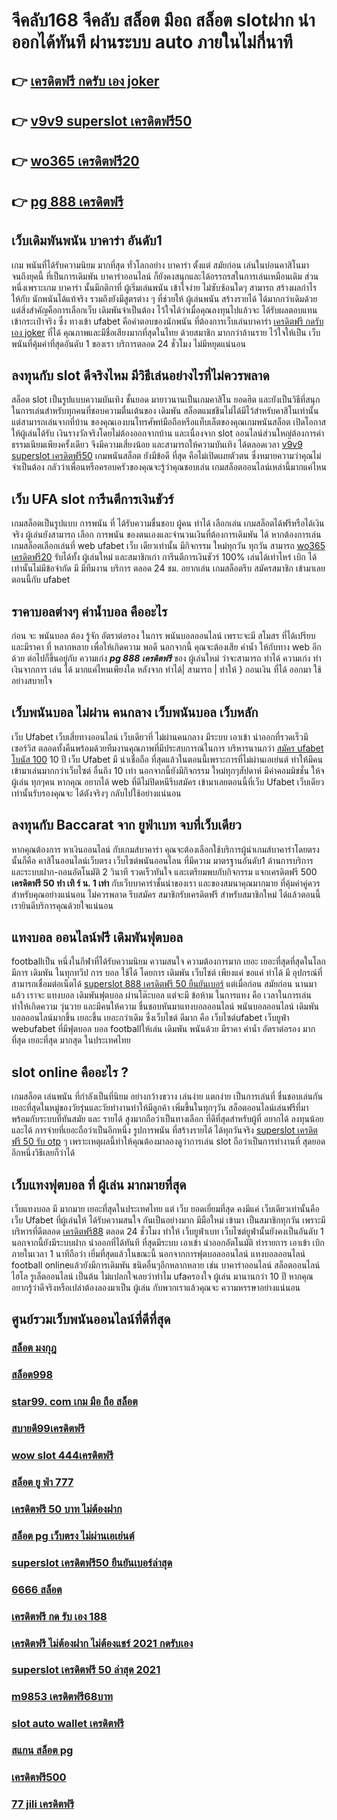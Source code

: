 # จีคลับ168 จีคลับ สล็อต มือถ  สล็อต slotฝาก   นำออกได้ทันที ผ่านระบบ auto ภายในไม่กี่นาที 

## 👉 [เครดิตฟรี กดรับ เอง joker](https://member.mabet.net/?action=login)
## 👉 [v9v9 superslot เครดิตฟรี50](https://mabet.net/credit-free-new/)
## 👉 [wo365 เครดิตฟรี20](https://mabet.net/credit-free-100/)
## 👉 [pg 888 เครดิตฟรี](https://member.mabet.net/?action=login)

##  เว็บเดิมพันพนัน บาคาร่า อันดับ1

เกม พนันที่ได้รับความนิยม มากที่สุด ทั่วโลกอย่าง  บาคาร่า ตั้งแต่ สมัยก่อน เล่นในบ่อนคาสิโนมาจนถึงยุคนี้ ที่เป็นการเดิมพัน บาคาร่าออนไลน์ ก็ยังคงสนุกและได้อรรถรสในการเล่นเหมือนเดิม ส่วนหนึ่งเพราะเกม บาคาร่า นั้นมีกติกาที่ ผู้เริ่มเล่นพนัน  เข้าใจง่าย  ไม่ซับซ้อนใดๆ สามารถ สร้างผลกำไร ให้กับ นักพนันได้แท้จริง รวมถึงยังมีสูตรต่าง ๆ ที่ช่วยให้ ผู้เล่นพนัน  สร้างรายได้ ได้มากกว่าเดิมด้วย แต่สิ่งสำคัญคือการเลือกเว็บ เดิมพันจำเป็นต้อง ไว้ใจได้ว่าเมื่อคุณลงทุนไปแล้วจะ ได้รับผลตอบแทนเข้ากระเป๋าจริง ซึ่ง  ทางเข้า ufabet  คือคำตอบของนักพนัน ที่ต้องการเว็บเล่นบาคาร่า [เครดิตฟรี กดรับ เอง joker](https://mabet.net/credit-free-new/) ที่ได้ คุณภาพและมีชื่อเสียงมากที่สุดในไทย ด้วยสมาชิก มากกว่าล้านราย ไว้ใจให้เป็น  เว็บพนันที่คุ้มค่าที่สุดอันดับ 1 ของเรา บริการตลอด 24 ชั่วโมง ไม่มีหยุดแน่นอน

## ลงทุนกับ slot ดีจริงไหม มีวิธีเล่นอย่างไรที่ไม่ควรพลาด

 สล็อต slot เป็นรูปแบบความบันเทิง ชั้นยอด  มายาวนานเป็นเกมคาสิโน ยอดฮิต และยังเป็นวิธีที่สนุกในการเล่นสำหรับทุกคนที่ชอบความตื่นเต้นของ เดิมพัน สล็อตแมชชีนไม่ได้มีไว้สำหรับคาสิโนเท่านั้น แต่สามารถเล่นจากที่บ้าน ของคุณเองบนโทรศัพท์มือถือหรือแท็บเล็ตของคุณเกมพนันสล็อต เปิดโอกาสให้ผู้เล่นได้รับ เงินรางวัลจริงโดยไม่ต้องออกจากบ้าน และเนื่องจาก slot ออนไลน์ส่วนใหญ่ต้องการค่าธรรมเนียมเพียงครั้งเดียว จึงมีความเสี่ยงน้อย และสามารถให้ความบันเทิง  ได้ตลอดเวลา [v9v9 superslot เครดิตฟรี50](https://mabet.net/credit-free-100/) เกมพนันสล็อต  ยังมีข้อดี ที่สุด คือไม่เปิดเผยตัวตน ซึ่งหมายความว่าคุณไม่จำเป็นต้อง กลัวว่าเพื่อนหรือครอบครัวของคุณจะรู้ว่าคุณชอบเล่น เกมสล็อตออนไลน์เหล่านี้มากแค่ไหน


## เว็บ UFA  slot  การีนตีการเงินชัวร์

 เกมสล็อตเป็นรูปแบบ การพนัน ที่ ได้รับความชื่นชอบ ผู้คน ทำได้ เลือกเล่น เกมสล็อตได้ฟรีหรือได้เงินจริง ผู้เล่นยังสามารถ เลือก การพนัน ของตนเองและจำนวนเงินที่ต้องการเดิมพัน ได้ หากต้องการเล่น เกมสล็อตเลือกเล่นที่ web   ufabet   เว็บ เดียวเท่านั้น มีกิจกรรม  ใหม่ทุกวัน ทุกวัน สามารถ [wo365 เครดิตฟรี20](https://member.mabet.net/?action=login) รับได้ทั้ง ผู้เล่นใหม่ และสมาชิกเก่า การีนตีการเงินชัวร์ 100% เล่นได้เท่าไหร่ เบิก ได้เท่านั้นไม่มีข้อจำกัด มี มีทีมงาน บริการ ตลอด 24 ชม.   อยากเล่น เกมสล็อตรีบ สมัครสมาชิก เข้ามาเลยตอนนี้กับ  ufabet 


## ราคาบอลต่างๆ ค่าน้ำบอล คืออะไร

ก่อน จะ พนันบอล ต้อง  รู้จัก   อัตราต่อรอง ในการ พนันบอลออนไลน์  เพราะจะมี สโมสร ที่ได้เปรียบ และมีราคา ที่ หลากหลาย เพื่อให้เกิดความ พอดี นอกจากนี้  คุณจะต้องเสีย ค่าน้ำ  ให้กับทาง  web  อีกด้วย ต่อไปก็ขึ้นอยู่กับ ความเก่ง  ***pg 888 เครดิตฟรี*** ของ ผู้เล่นใหม่  ว่าจะสามารถ ทำได้ ความเก่ง ทำเงินจากการ เล่น ได้ มากแค่ไหนเพียงใด หลังจาก  ทำได้| สามารถ | ทำให้ } ถอนเงิน  ที่ได้  ออกมา  ใช้อย่างสบายใจ

## เว็บพนันบอล  ไม่ผ่าน คนกลาง  เว็บพนันบอล เว็บหลัก 

เว็บ Ufabet  เว็บเสี่ยทางออนไลน์ เว็บเดียวที่ ไม่ผ่านคนกลาง  มีระบบ  เอาเข้า  นำออกที่รวดเร็วมี เซอร์วิส  ตลอดทั้งคืนพร้อมด้วยทีมงานคุณภาพที่มีประสบการณ์ในการ บริหารนานกว่า [สมัคร ufabet โบนัส 100](https://mabet.net/)  10 ปี เว็บ Ufabet มี  น่าเชื่อถือ ที่สุดแล้วในตอนนี้เพราะการที่ไม่ผ่านเอเย่นต์ ทำให้มีคนเข้ามาเล่นมากกว่าเว็บไซต์ อื่นถึง 10 เท่า นอกจากนี้ยังมีกิจกรรม ใหม่ทุกๆสัปดาห์ มีค่าคอมมิชชั่น ให้จ ผู้เล่น ทุกๆคน หากคุณ อยากได้   web ที่ดีไม่ปิดหนีรีบสมัคร เข้ามาเลยตอนนี้ที่เว็บ Ufabet  เว็บเดียวเท่านั้นรับรองคุณจะ ได้ตังจริงๆ กลับไปใช้อย่างแน่นอน 

## ลงทุนกับ Baccarat  จาก ยูฟ่าเบท จบที่เว็บเดียว

หากคุณต้องการ  หาเงินออนไลน์ กับเกมส์บาคาร่า คุณจะต้องเลือกใช้บริการผู้นำเกมส์บาคาร่าโดยตรง นั้นก็คือ คาสิโนออนไลน์เว็บตรง เว็บไซต์พนันออนไลน ที่มีความ มาตรฐานอันดับ1  ด้านการบริการ และระบบฝาก-ถอนอัตโนมัติ  2 วินาที   รวดเร็วทันใจ และเตรียมพบกับกิจกรรม แจกเครดิตฟรี 500 **เครดิตฟรี 50 ทำ เทิ ร์ น. 1 เท่า**  กับเว็บบาคาร่าชั้นนำของเรา และของสมนาคุณมากมาย ที่คุ้มค่าคู่ควรสำหรับคุณอย่างแน่นอน ไม่ควรพลาด รีบสมัคร สมาชิกรับเครดิตฟรี สำหรับสมาชิกใหม่ ได้แล้วตอนนี้ เรายินดีบริการคุณด้วยใจแน่นอน


## แทงบอล ออนไลน์ฟรี เดิมพันฟุตบอล

 footballเป็น หนึ่งในกีฬาที่ได้รับความนิยม ความสนใจ ความต้องการมาก เยอะ เยอะที่สุดที่สุดในโลก มีการ เดิมพัน ในทุกทวีป การ บอล  ใช้ได้ โดยการ  เดิมพัน  เว็บไชต์  เพียงแค่ ขอแค่ ทำได้ มี อุปกรณ์ที่สามารถเชื่อมต่อเน็ตได้ [superslot 888 เครดิตฟรี 50 ยืนยันเบอร์](https://mabet.net/credit-free-50/) แต่เมื่อก่อน สมัยก่อน นานมาแล้ว เราจะ แทงบอล เดิมพันฟุตบอล  ผ่านโต๊ะบอล แต่จะมี ข้อห้าม ในการแทง  คือ  เวลาในการเล่น ทำให้เกิดความ วุ่นวาย และมีคนให้ความ ชื่นชอบหันมาแทงบอลออนไลน์ พนันบอลออนไลน์ เดิมพันบอลออนไลน์มากขึ้น เยอะขึ้น เยอะกว่าเดิม ซึ่งเว็บไชต์   ดีมาก คือ เว็บไซต์ufabet เว็บยูฟ่า webufabet ที่มีฟุตบอล บอล footballให้เล่น เดิมพัน พนันด้วย มีราคา ค่าน้ำ อัตราต่อรอง มากที่สุด เยอะที่สุด มากสุด ในประเทศไทย

##  slot online  คืออะไร ?

 เกมสล็อต  เล่นพนัน ที่กำลังเป็นที่นิยม อย่างกว้างขวาง  เล่นง่าย แตกง่าย  เป็นการเล่นที่ ชื่นชอบเล่นกัน เยอะที่สุดในหมู่ของวัยรุ่นและวัยทำงานทำให้มีลูกค้า เพิ่มขึ้นในทุกๆวัน  สล็อตออนไลน์เล่นฟรีที่มาพร้อมกับระบบที่ทันสมัย และ รายได้ สูงมากถือว่าเป็นทางเลือก ที่ดีที่สุดสำหรับผู้ที่ อยากได้ ลงทุนน้อยและได้ การจ่ายที่เยอะถือว่าเป็นอีกหนึ่ง รูปการพนัน ที่สร้างรายได้ ได้ทุกวันจริง [superslot เครดิตฟรี 50 รับ otp](https://mabet.net/register/) ๆ เพราะเหตุผลนี้ทำให้คุณต้องมาลองดูว่าการเล่น slot ถือว่าเป็นการทำงานที่ สุดยอดอีกหนึ่งวิธีเลยก็ว่าได้


##  เว็บแทงฟุตบอล ที่ ผู้เล่น  มากมายที่สุด 

เว็บแทงบอล มี มากมาย  เยอะที่สุดในประเทศไทย แต่ เว็บ ยอดเยี่ยมที่สุด คงมีแค่ เว็บเดียวเท่านั้นคือเว็บ Ufabet ที่ผู้เล่นให้ ได้รับความสนใจ กันเป็นอย่างมาก มีมือใหม่ เข้ามา เป็นสมาชิกทุกวัน เพราะมี บริหารที่ดีตลอด [เครดิตฟรี88](https://mabet.net/20-free-100/) ตลอด 24 ชั่วโมง  ทำให้ เว็บยูฟ่าเบท เว็บไซต์ยูฟ่านั้นยังคงเป็นอันดับ 1  นอกจากนี้ยังมีระบบฝาก   นำออกที่ได้ทันที ที่สุดมีระบบ เอาเข้า  นำออกอัตโนมัติ ทำรายการ เอาเข้า  เบิก ภายในเวลา 1 นาทีถือว่า เยี่มที่สุดแล้วในขณะนี้ นอกจากการฟุตบอลออนไลน์ แทงบอลออนไลน์ football onlineแล้วยังมีการเดิมพัน ชนิดอื่นๆอีกหลากหลาย   เช่น  บาคาร่าออนไลน์    สล็อตออนไลน์   ไฮโล รูเล็ตออนไลน์   เป็นต้น ไม่แปลกใจเลยว่าทำไม ufaครองใจ ผู้เล่น มานานกว่า 10 ปี หากคุณอยากรู้ว่าดีจริงหรือเปล่าต้องลองมาเป็น ผู้เล่น กับพวกเราแล้วคุณจะ ความหรรษาอย่างแน่นอน


## ศูนย์รวมเว็บพนันออนไลน์ที่ดีที่สุด

### [สล็อต มงกุฎ](https://atom.io/themes/สล็อตเว็บแม่%20MABET.net%20สล็อต%20xo%20เครดิตฟรี%20008%20สล็อต%20สล็อตแตกหนัก%2020รับ100)
### [สล็อต998](https://atom.io/themes/สล็อตเว็บแม่%20MABET.net%20เว็บ%20สล็อต%20ที่%20รวม%20ทุก%20ค่าย%20008%20สล็อต%20สล็อตแตกหนัก%2020รับ100)
### [star99. com เกม มือ ถือ สล็อต](https://atom.io/themes/สล็อตเว็บแม่%20MABET.net%20win888%20เครดิตฟรี%20008%20สล็อต%20สล็อตแตกหนัก%2020รับ100)
### [สบายดี99เครดิตฟรี](https://atom.io/themes/สล็อตเว็บแม่%20MABET.net%20สล็อต1150%20008%20สล็อต%20สล็อตแตกหนัก%2020รับ100)
### [wow slot 444เครดิตฟรี](https://atom.io/themes/สล็อตเว็บแม่%20MABET.net%20สล็อต%20แจก%20user%20ทดลองเล่น%20ฟรี%20ถอนได้%20008%20สล็อต%20สล็อตแตกหนัก%2020รับ100)
### [สล็อต ยู ฟ่า 777](https://atom.io/themes/สล็อตเว็บแม่%20MABET.net%20วิธี%20สมัคร%20ufabet%20ฝากถอน%20008%20สล็อต%20สล็อตแตกหนัก%2020รับ100)
### [เครดิตฟรี 50 บาท ไม่ต้องฝาก](https://atom.io/themes/สล็อตเว็บแม่%20MABET.net%20สมัครufabet%20คืนค่าคอม%20008%20สล็อต%20สล็อตแตกหนัก%2020รับ100)
### [สล็อต pg เว็บตรง ไม่ผ่านเอเย่นต์](https://atom.io/themes/สล็อตเว็บแม่%20MABET.net%20wo365%20เครดิตฟรี%20008%20สล็อต%20สล็อตแตกหนัก%2020รับ100)
### [superslot เครดิตฟรี50 ยืนยันเบอร์ล่าสุด](https://atom.io/themes/สล็อตเว็บแม่%20MABET.net%20สล็อต%20joker%20ฝาก%20ถอนไม่มีขั้น%20008%20สล็อต%20สล็อตแตกหนัก%2020รับ100)
### [6666 สล็อต](https://atom.io/themes/สล็อตเว็บแม่%20MABET.net%20สล็อต69%20008%20สล็อต%20สล็อตแตกหนัก%2020รับ100)
### [เครดิตฟรี กด รับ เอง 188](https://atom.io/themes/สล็อตเว็บแม่%20MABET.net%20สล็อต%20สมัคร%20รับ%20เครดิต%20ฟรี%20008%20สล็อต%20สล็อตแตกหนัก%2020รับ100)
### [เครดิตฟรี ไม่ต้องฝาก ไม่ต้องแชร์ 2021 กดรับเอง](https://atom.io/themes/สล็อตเว็บแม่%20MABET.net%20พุซซี่888%20เครดิตฟรี50%20008%20สล็อต%20สล็อตแตกหนัก%2020รับ100)
### [superslot เครดิตฟรี 50 ล่าสุด 2021](https://atom.io/themes/สล็อตเว็บแม่%20MABET.net%20sa%20gaming%20เครดิตฟรี100%20008%20สล็อต%20สล็อตแตกหนัก%2020รับ100)
### [m9853 เครดิตฟรี68บาท](https://atom.io/themes/สล็อตเว็บแม่%20MABET.net%20เครดิตฟรี%20ถอนได้%20300%20008%20สล็อต%20สล็อตแตกหนัก%2020รับ100)
### [slot auto wallet เครดิตฟรี](https://atom.io/themes/สล็อตเว็บแม่%20MABET.net%20สล็อต%201688%20008%20สล็อต%20สล็อตแตกหนัก%2020รับ100)
### [สแกน สล็อต pg](https://atom.io/themes/สล็อตเว็บแม่%20MABET.net%20สล็อต888ออนไลน์%20008%20สล็อต%20สล็อตแตกหนัก%2020รับ100)
### [เครดิตฟรี500](https://atom.io/themes/สล็อตเว็บแม่%20MABET.net%20true%20wallet%20สล็อต%20ฝาก%2010%20รับ%20100%20วอ%20เลท%20008%20สล็อต%20สล็อตแตกหนัก%2020รับ100)
### [77 jili เครดิตฟรี](https://atom.io/themes/สล็อตเว็บแม่%20MABET.net%20wowslot%20เครดิตฟรี%20100%20ล่าสุด%20008%20สล็อต%20สล็อตแตกหนัก%2020รับ100)
